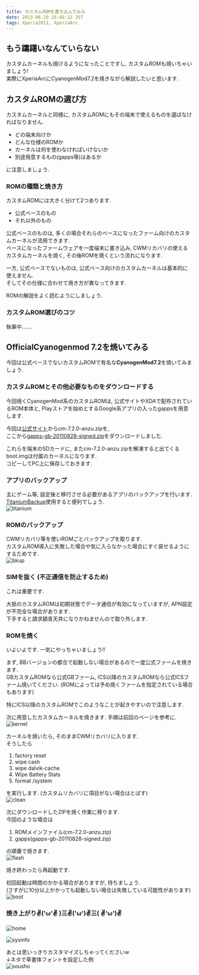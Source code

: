 ```yaml
---
title: カスタムROMを書き込んでみる
date: 2013-06-29 15:45:12 JST
tags: Xperia2011, XperiaArc
---
```


## もう躊躇いなんていらない

カスタムカーネルも焼けるようになったことですし, カスタムROMも焼いちゃいましょう!  
実際にXperiaArcにCyanogenMod7.2を焼きながら解説したいと思います.

## カスタムROMの選び方

カスタムカーネルと同様に, カスタムROMにもその端末で使えるものを選ばなければなりません.

* どの端末向けか
* どんな仕様のROMか
* カーネルは何を使わなければいけないか
* 別途用意するもの(gapps等)はあるか

に注意しましょう.

### ROMの種類と焼き方

カスタムROMには大きく分けて2つあります.

* 公式ベースのもの
* それ以外のもの

公式ベースのものは, 多くの場合それらのベースになったファーム向けのカスタムカーネルが流用できます.  
ベースになったファームウェアを一度端末に書き込み, CWMリカバリの使えるカスタムカーネルを焼く, その後ROMを焼くという流れになります.

一方, 公式ベースでないものは, 公式ベース向けのカスタムカーネルは基本的に使えません.  
そしてその仕様に合わせて焼き方が異なってきます.

ROMの解説をよく読むようにしましょう.

### カスタムROM選びのコツ

執筆中.......

## OfficialCyanogenmod 7.2を焼いてみる

今回は公式ベースでないカスタムROMで有名な**CyanogenMod7.2**を焼いてみましょう.

### カスタムROMとその他必要なものをダウンロードする

今回焼くCyanogenMod系のカスタムROMは, 公式サイトやXDAで配布されているROM本体と, Playストアを始めとするGoogle系アプリの入ったgappsを用意します.

今回は[公式サイト](カスタムカーネルを書き込んでみる)からcm-7.2.0-anzu.zipを,  
ここから[gapps-gb-20110828-signed.zip](カスタムカーネルを書き込んでみる)をダウンロードしました.

これらを端末のSDカードに, またcm-7.2.0-anzu.zipを解凍すると出てくるboot.imgは付属のカーネルになります.  
コピーしてPC上に保存しておきます.

### アプリのバックアップ

主にゲーム等, 設定後と移行させる必要があるアプリのバックアップを行います.  
[TitaniumBackup](https://play.google.com/store/apps/details?id=com.keramidas.TitaniumBackup)使用すると便利でしょう.  
![titanium](https://lh6.googleusercontent.com/-27-ErcCevCs/UjMpo6-flrI/AAAAAAAACjY/QqXMjmlp8ZI/s640/device-2013-09-14-000422.png)

### ROMのバックアップ

CWMリカバリ等を使いROMごとバックアップを取ります.  
カスタムROM導入に失敗した場合や気に入らなかった場合にすぐ戻せるようにするためです.  
![bkup](https://lh3.googleusercontent.com/-lZm7hroXGfE/UjMqehvBRTI/AAAAAAAACjk/_xawE2n_9nw/s640/IMG_0995.JPG)

### SIMを抜く (不正通信を防止するため)

これは重要です.

大抵のカスタムROMは初期状態でデータ通信が有効になっていますが, APN設定が不完全な場合があります.  
下手すると請求額青天井になりかねませんので取り外します.

### ROMを焼く

いよいよです. 一気にやっちゃいましょう!!

まず, BBバージョンの都合で起動しない場合があるので一度公式ファームを焼きます.  
GBカスタムROMなら公式GBファーム, ICS以降のカスタムROMなら公式ICSファーム焼いてください. (ROMによっては予め焼くファームを指定されている場合もあります)

特にICS以降のカスタムROMでこのようなことが起きやすいので注意します.

次に用意したカスタムカーネルを焼きます. 手順は前回のページを参考に.  
![kernel](https://lh5.googleusercontent.com/-QO3rCaPuPE0/UjMwy8AyDbI/AAAAAAAACj0/EIjKMXR95nA/s640/IMG_0997.JPG)

カーネルを焼いたら, そのままCWMリカバリに入ります.  
そうしたら

1. factory reset
2. wipe cash
3. wipe dalvik-cache
4. Wipe Battery Stats
5. format /system

を実行します. (カスタムリカバリに項目がない場合はとばす)  
![clean](https://lh5.googleusercontent.com/-W5UF5bGZxb8/UjMw19HaUhI/AAAAAAAACj8/wfRS8jhzDD8/s640/IMG_0998.JPG)

次にダウンロードしたZIPを焼く作業に移ります.  
今回のような場合は

1. ROMメインファイル(cm-7.2.0-anzu.zip)
2. gapps(gapps-gb-20110828-signed.zip)

の順番で焼きます.  
![flash](https://lh6.googleusercontent.com/-FHMx9SSpz9Q/UjMxJgQQdMI/AAAAAAAACkU/iCmC3YnVVeI/s640/IMG_1000.JPG)

焼き終わったら再起動です.

初回起動は時間のかかる場合がありますが, 待ちましょう.  
(さすがに10分以上かかっても起動しない場合は失敗している可能性があります)  
![boot](https://lh6.googleusercontent.com/-O2s0A4CafHg/UjMxEwlnOVI/AAAAAAAACkM/DMmek-d-b_s/s640/IMG_1001.JPG)

### 焼き上がり✌('ω'✌ )三✌('ω')✌三( ✌'ω')✌

![home](https://lh3.googleusercontent.com/-y_QnQXHl_Ic/UjMxN6BMrTI/AAAAAAAACkc/EFeDqPyFYm8/s640/IMG_1002.JPG)

![sysinfo](https://lh4.googleusercontent.com/-BNrf7PCGyTk/UjMzSi0imNI/AAAAAAAACkw/rL7gXEH-PDU/s640/screenshot-1379086754663.png)

あとは思いっきりカスタマイズしちゃってくださいw  
↓ネタで草書体フォントを設定した例  
![sousho](https://lh6.googleusercontent.com/-WEb9a84Ve-Y/UjMyuMUSLfI/AAAAAAAACko/Ef4bihwBvMk/s640/screenshot-1347605209424.png)

